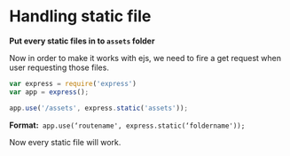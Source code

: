 # Handling static file

**Put every static files in to `assets` folder**

Now in order to make it works with ejs, we need to fire a get request when user requesting those files.

```js
var express = require('express')
var app = express();

app.use('/assets', express.static('assets'));
```

**Format:**`` app.use(‘routename', express.static(‘foldername'));``

Now every static file will work.

